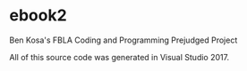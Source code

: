 # ebook2
Ben Kosa's FBLA Coding and Programming Prejudged Project

All of this source code was generated in Visual Studio 2017. 

